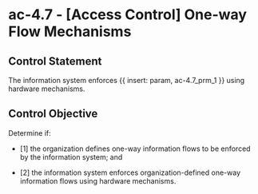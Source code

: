 # ac-4.7 - \[Access Control\] One-way Flow Mechanisms

## Control Statement

The information system enforces {{ insert: param, ac-4.7_prm_1 }} using hardware mechanisms.

## Control Objective

Determine if:

- \[1\] the organization defines one-way information flows to be enforced by the information system; and

- \[2\] the information system enforces organization-defined one-way information flows using hardware mechanisms.

